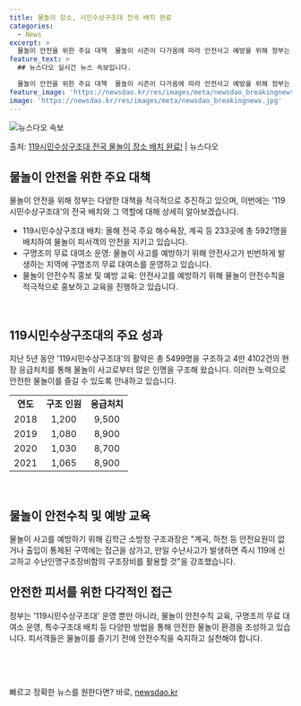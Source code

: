 ```yaml
---
title: 물놀이 장소, 시민수상구조대 전국 배치 완료
categories:
  - News
excerpt: >
  물놀이 안전을 위한 주요 대책  물놀이 시즌이 다가옴에 따라 안전사고 예방을 위해 정부는 다양한 대책을 마련…
feature_text: >
  ## 뉴스다오 실시간 뉴스 속보입니다.

  물놀이 안전을 위한 주요 대책  물놀이 시즌이 다가옴에 따라 안전사고 예방을 위해 정부는 다양한 대책을 마련…
feature_image: 'https://newsdao.kr/res/images/meta/newsdao_breakingnews.jpg'
image: 'https://newsdao.kr/res/images/meta/newsdao_breakingnews.jpg'
---
```


![뉴스다오 속보](https://newsdao.kr/res/images/meta/newsdao_breakingnews.jpg)

<p>출처: <a href="https://newsdao.kr/4595" rel="dofollow">119시민수상구조대 전국 물놀이 장소 배치 완료!</a> | 뉴스다오</p>

<h2 data-ke-size="size26">물놀이 안전을 위한 주요 대책</h2>
물놀이 안전을 위해 정부는 다양한 대책을 적극적으로 추진하고 있으며, 이번에는 '119시민수상구조대'의 전국 배치와 그 역할에 대해 상세히 알아보겠습니다.

<ul>
    <li>119시민수상구조대 배치: 올해 전국 주요 해수욕장, 계곡 등 233곳에 총 5921명을 배치하여 물놀이 피서객의 안전을 지키고 있습니다.</li>
    <li>구명조끼 무료 대여소 운영: 물놀이 사고를 예방하기 위해 안전사고가 빈번하게 발생하는 지역에 구명조끼 무료 대여소를 운영하고 있습니다.</li>
    <li>물놀이 안전수칙 홍보 및 예방 교육: 안전사고를 예방하기 위해 물놀이 안전수칙을 적극적으로 홍보하고 교육을 진행하고 있습니다.</li>
</ul>
<p data-ke-size="size16">&nbsp;</p>

<h2 data-ke-size="size26">119시민수상구조대의 주요 성과</h2>
지난 5년 동안 '119시민수상구조대'의 활약은 총 5499명을 구조하고 4만 4102건의 현장 응급처치를 통해 물놀이 사고로부터 많은 인명을 구조해 왔습니다. 이러한 노력으로 안전한 물놀이를 즐길 수 있도록 안내하고 있습니다.

<table>
    <tr>
        <td style="text-align: center; height: 17px;"><b>연도</b></td>
        <td style="text-align: center; height: 17px;"><b>구조 인원</b></td>
        <td style="text-align: center; height: 17px;"><b>응급처치</b></td>
    </tr>
    <tr>
        <td style="text-align: center; height: 17px;">2018</td>
        <td style="text-align: center; height: 17px;">1,200</td>
        <td style="text-align: center; height: 17px;">9,500</td>
    </tr>
    <tr>
        <td style="text-align: center; height: 17px;">2019</td>
        <td style="text-align: center; height: 17px;">1,080</td>
        <td style="text-align: center; height: 17px;">8,900</td>
    </tr>
    <tr>
        <td style="text-align: center; height: 17px;">2020</td>
        <td style="text-align: center; height: 17px;">1,030</td>
        <td style="text-align: center; height: 17px;">8,700</td>
    </tr>
    <tr>
        <td style="text-align: center; height: 17px;">2021</td>
        <td style="text-align: center; height: 17px;">1,065</td>
        <td style="text-align: center; height: 17px;">8,900</td>
    </tr>
</table>
<p data-ke-size="size16">&nbsp;</p>

<h2 data-ke-size="size26">물놀이 안전수칙 및 예방 교육</h2>
물놀이 사고를 예방하기 위해 김학근 소방청 구조과장은 "계곡, 하천 등 안전요원이 없거나 출입이 통제된 구역에는 접근을 삼가고, 만일 수난사고가 발생하면 즉시 119에 신고하고 수난인명구조장비함의 구조장비를 활용할 것"을 강조했습니다.

<h2 data-ke-size="size26">안전한 피서를 위한 다각적인 접근</h2>
정부는 '119시민수상구조대' 운영 뿐만 아니라, 물놀이 안전수칙 교육, 구명조끼 무료 대여소 운영, 특수구조대 배치 등 다양한 방법을 통해 안전한 물놀이 환경을 조성하고 있습니다. 피서객들은 물놀이를 즐기기 전에 안전수칙을 숙지하고 실천해야 합니다.

<p data-ke-size="size16"></p>
<p data-ke-size="size16"></p>
<p data-ke-size="size16">&nbsp;</p>
<p data-ke-size="size16">&nbsp;</p> 

빠르고 정확한 뉴스를 원한다면? 바로, <a href="https://newsdao.kr" rel="dofollow">newsdao.kr</a>


